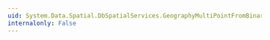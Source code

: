 ```yaml
---
uid: System.Data.Spatial.DbSpatialServices.GeographyMultiPointFromBinary(System.Byte[],System.Int32)
internalonly: False
---
```

